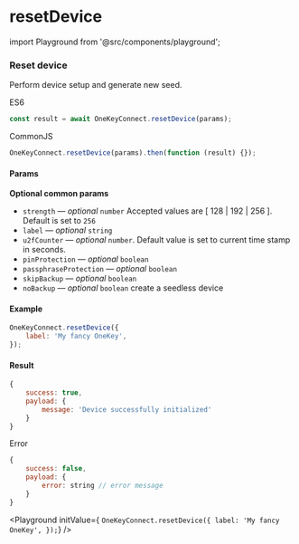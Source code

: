 # resetDevice

import Playground from '@src/components/playground';

### Reset device

Perform device setup and generate new seed.

ES6

```javascript
const result = await OneKeyConnect.resetDevice(params);
```

CommonJS

```javascript
OneKeyConnect.resetDevice(params).then(function (result) {});
```

#### Params

**Optional common params**

* `strength` — _optional_ `number` Accepted values are \[ 128 | 192 | 256 ]. Default is set to `256`
* `label` — _optional_ `string`
* `u2fCounter` — _optional_ `number`. Default value is set to current time stamp in seconds.
* `pinProtection` — _optional_ `boolean`
* `passphraseProtection` — _optional_ `boolean`
* `skipBackup` — _optional_ `boolean`
* `noBackup` — _optional_ `boolean` create a seedless device

#### Example

```javascript
OneKeyConnect.resetDevice({
    label: 'My fancy OneKey',
});
```

#### Result

```javascript
{
    success: true,
    payload: {
        message: 'Device successfully initialized'
    }
}
```

Error

```javascript
{
    success: false,
    payload: {
        error: string // error message
    }
}
```

\<Playground initValue={ `OneKeyConnect.resetDevice({ label: 'My fancy OneKey', });`} />
